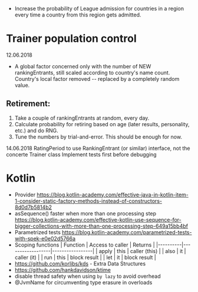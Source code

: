 - Increase the probability of League admission for countries in a region every time a country from this region gets admitted.

# Trainer population control
12.06.2018
- A global factor concerned only with the number of NEW rankingEntrants, still scaled according to
  country's name count.
Country's local factor removed -- replaced by a completely random value.
## Retirement:
1. Take a couple of rankingEntrants at random, every day.
2. Calculate probability for retiring based on age (later results, personality, etc.) and do RNG.
3. Tune the numbers by trial-and-error.
This should be enough for now.

14.06.2018
RatingPeriod to use RankingEntrant (or similar) interface, not the concerte Trainer class
Implement tests first before debugging

# Kotlin
- Provider<T>
  https://blog.kotlin-academy.com/effective-java-in-kotlin-item-1-consider-static-factory-methods-instead-of-constructors-8d0d7b5814b2
- asSequence() faster when more than one processing step
  https://blog.kotlin-academy.com/effective-kotlin-use-sequence-for-bigger-collections-with-more-than-one-processing-step-649a15bb4bf
- Parametrized tests
  https://blog.kotlin-academy.com/parametrized-tests-with-spek-e0e02d5766a
- Scoping functions
  | Function | Access to caller |         Returns |
  |----------|------------------|-----------------|
  |    apply |             this |	caller (this) |
  |     also |               it |     caller (it) |
  |      run |             this |    block result |
  |      let |               it |    block result |
- https://github.com/korlibs/kds - Extra Data Structures
- https://github.com/hankdavidson/ktime
- disable thread safety when using `by lazy` to avoid overhead
- @JvmName for circumventing type erasure in overloads
